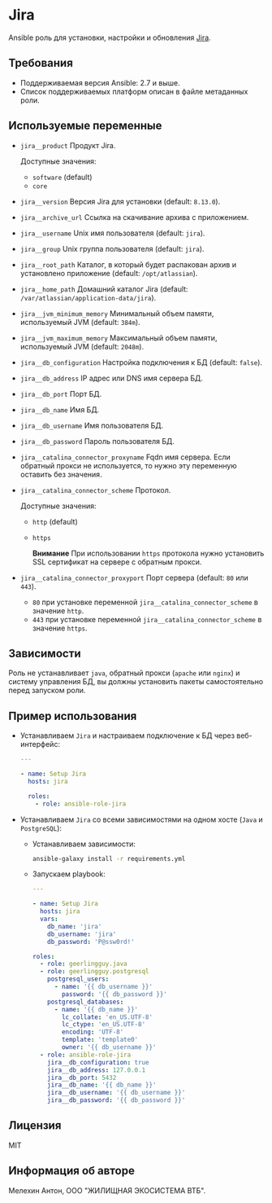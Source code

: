Jira
====

Ansible роль для установки, настройки и обновления [Jira](https://www.atlassian.com/ru/software/jira).

Требования
----------

- Поддерживаемая версия Ansible: 2.7 и выше.
- Список поддерживаемых платформ описан в файле метаданных роли.

Используемые переменные
-----------------------

- `jira__product` Продукт Jira.

  Доступные значения:
  - `software` (default)
  - `core`

- `jira__version` Версия Jira для установки (default: `8.13.0`).
- `jira__archive_url` Ссылка на скачивание архива с приложением.
- `jira__username` Unix имя пользователя (default: `jira`).
- `jira__group` Unix группа пользователя (default: `jira`).
- `jira__root_path` Каталог, в который будет распакован архив и установлено приложение (default: `/opt/atlassian`).
- `jira__home_path` Домашний каталог Jira (default: `/var/atlassian/application-data/jira`).
- `jira__jvm_minimum_memory` Минимальный объем памяти, используемый JVM (default: `384m`).
- `jira__jvm_maximum_memory` Максимальный объем памяти, используемый JVM (default: `2048m`).
- `jira__db_configuration` Настройка подключения к БД (default: `false`).
- `jira__db_address` IP адрес или DNS имя сервера БД.
- `jira__db_port` Порт БД.
- `jira__db_name` Имя БД.
- `jira__db_username` Имя пользователя БД.
- `jira__db_password` Пароль пользователя БД.
- `jira__catalina_connector_proxyname` Fqdn имя сервера. Если обратный прокси не используется, то нужно эту переменную оставить без значения.
- `jira__catalina_connector_scheme` Протокол.

  Доступные значения:
  - `http` (default)
  - `https`

    **Внимание** При использовании `https` протокола нужно установить SSL сертификат на сервере с обратным прокси.

- `jira__catalina_connector_proxyport` Порт сервера (default: `80` или `443`).
  - `80` при установке переменной `jira__catalina_connector_scheme` в значение `http`.
  - `443` при установке переменной `jira__catalina_connector_scheme` в значение `https`.

Зависимости
-----------

Роль не устанавливает `java`, обратный прокси (`apache` или `nginx`) и систему управления БД, вы должны установить пакеты самостоятельно перед запуском роли.

Пример использования
--------------------

- Устанавливаем `Jira` и настраиваем подключение к БД через веб-интерфейс:

  ```yaml
  ---

  - name: Setup Jira
    hosts: jira

    roles:
      - role: ansible-role-jira
  ```

- Устанавливаем `Jira` со всеми зависимостями на одном хосте (`Java` и `PostgreSQL`):

  - Устанавливаем зависимости:

    ```bash
    ansible-galaxy install -r requirements.yml
    ```

  - Запускаем playbook:

    ```yaml
    ---

    - name: Setup Jira
      hosts: jira
      vars:
        db_name: 'jira'
        db_username: 'jira'
        db_password: 'P@ssw0rd!'

    roles:
      - role: geerlingguy.java
      - role: geerlingguy.postgresql
        postgresql_users:
          - name: '{{ db_username }}'
            password: '{{ db_password }}'
        postgresql_databases:
          - name: '{{ db_name }}'
            lc_collate: 'en_US.UTF-8'
            lc_ctype: 'en_US.UTF-8'
            encoding: 'UTF-8'
            template: 'template0'
            owner: '{{ db_username }}'
      - role: ansible-role-jira
        jira__db_configuration: true
        jira__db_address: 127.0.0.1
        jira__db_port: 5432
        jira__db_name: '{{ db_name }}'
        jira__db_username: '{{ db_username }}'
        jira__db_password: '{{ db_password }}'
    ```

Лицензия
--------

MIT

Информация об авторе
--------------------

Мелехин Антон, ООО "ЖИЛИЩНАЯ ЭКОСИСТЕМА ВТБ".
